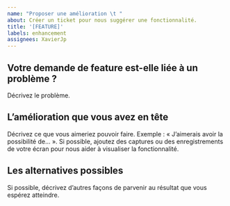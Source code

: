 ```yaml
---
name: "Proposer une amélioration \t "
about: Créer un ticket pour nous suggérer une fonctionnalité.
title: '[FEATURE]'
labels: enhancement
assignees: XavierJp
---
```


## Votre demande de feature est-elle liée à un problème ?

Décrivez le problème.

## L’amélioration que vous avez en tête

Décrivez ce que vous aimeriez pouvoir faire. Exemple : « J’aimerais avoir la possibilité de… ». Si possible, ajoutez des captures ou des enregistrements de votre écran pour nous aider à visualiser la fonctionnalité.

## Les alternatives possibles

Si possible, décrivez d’autres façons de parvenir au résultat que vous espérez atteindre.
